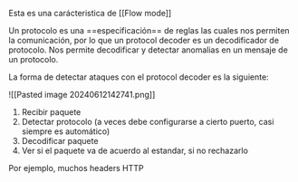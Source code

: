Esta es una carácteristica de [[Flow mode]]

Un protocolo es una ==especificación== de reglas las cuales nos permiten la comunicación, por lo que un protocol decoder es un decodificador de protocolo. Nos permite decodificar y detectar anomalias en un mensaje de un protocolo.

La forma de detectar ataques con el protocol decoder es la siguiente:

![[Pasted image 20240612142741.png]]

1. Recibir paquete
2. Detectar protocolo (a veces debe configurarse a cierto puerto, casi siempre es automático) 
3. Decodificar paquete
4. Ver si el paquete va de acuerdo al estandar, si no rechazarlo

Por ejemplo, muchos headers HTTP


